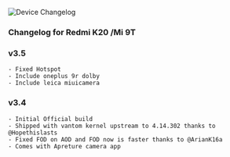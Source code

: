 ![Device Changelog](https://i.imgur.com/C0Wcdr5.png)

### Changelog for Redmi K20 /Mi 9T

### v3.5
```
- Fixed Hotspot
- Include oneplus 9r dolby
- Include leica miuicamera
```

### v3.4
```
- Initial Official build
- Shipped with vantom kernel upstream to 4.14.302 thanks to @Hopethislasts 
- Fixed FOD on AOD and FOD now is faster thanks to @ArianK16a
- Comes with Apreture camera app
```
